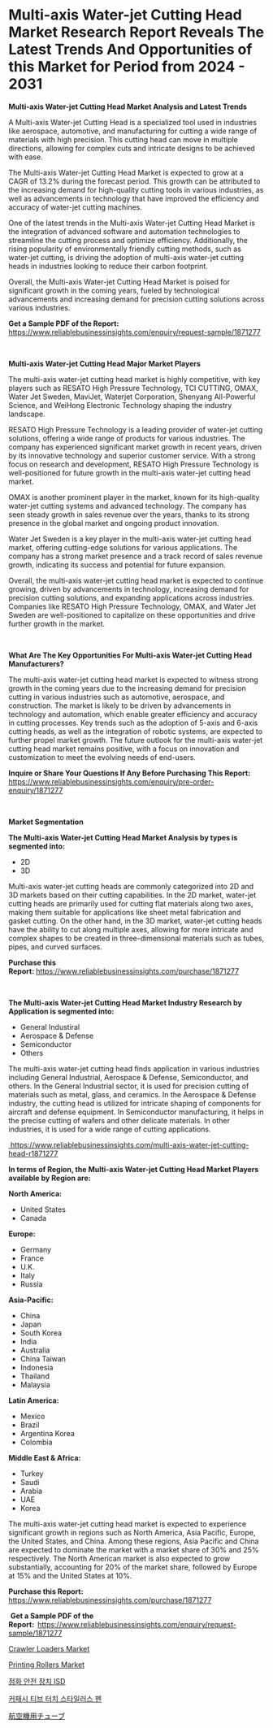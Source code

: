 <p><h1>Multi-axis Water-jet Cutting Head Market Research Report Reveals The Latest Trends And Opportunities of this Market for Period from 2024 - 2031</h1></p><p><strong>Multi-axis Water-jet Cutting Head Market Analysis and Latest Trends</strong></p>
<p><p>A Multi-axis Water-jet Cutting Head is a specialized tool used in industries like aerospace, automotive, and manufacturing for cutting a wide range of materials with high precision. This cutting head can move in multiple directions, allowing for complex cuts and intricate designs to be achieved with ease.</p><p>The Multi-axis Water-jet Cutting Head Market is expected to grow at a CAGR of 13.2% during the forecast period. This growth can be attributed to the increasing demand for high-quality cutting tools in various industries, as well as advancements in technology that have improved the efficiency and accuracy of water-jet cutting machines. </p><p>One of the latest trends in the Multi-axis Water-jet Cutting Head Market is the integration of advanced software and automation technologies to streamline the cutting process and optimize efficiency. Additionally, the rising popularity of environmentally friendly cutting methods, such as water-jet cutting, is driving the adoption of multi-axis water-jet cutting heads in industries looking to reduce their carbon footprint.</p><p>Overall, the Multi-axis Water-jet Cutting Head Market is poised for significant growth in the coming years, fueled by technological advancements and increasing demand for precision cutting solutions across various industries.</p></p>
<p><strong>Get a Sample PDF of the Report:&nbsp;</strong> <a href="https://www.reliablebusinessinsights.com/enquiry/request-sample/1871277">https://www.reliablebusinessinsights.com/enquiry/request-sample/1871277</a></p>
<p>&nbsp;</p>
<p><strong>Multi-axis Water-jet Cutting Head Major Market Players</strong></p>
<p><p>The multi-axis water-jet cutting head market is highly competitive, with key players such as RESATO High Pressure Technology, TCI CUTTING, OMAX, Water Jet Sweden, MaviJet, Waterjet Corporation, Shenyang All-Powerful Science, and WeiHong Electronic Technology shaping the industry landscape. </p><p>RESATO High Pressure Technology is a leading provider of water-jet cutting solutions, offering a wide range of products for various industries. The company has experienced significant market growth in recent years, driven by its innovative technology and superior customer service. With a strong focus on research and development, RESATO High Pressure Technology is well-positioned for future growth in the multi-axis water-jet cutting head market.</p><p>OMAX is another prominent player in the market, known for its high-quality water-jet cutting systems and advanced technology. The company has seen steady growth in sales revenue over the years, thanks to its strong presence in the global market and ongoing product innovation.</p><p>Water Jet Sweden is a key player in the multi-axis water-jet cutting head market, offering cutting-edge solutions for various applications. The company has a strong market presence and a track record of sales revenue growth, indicating its success and potential for future expansion.</p><p>Overall, the multi-axis water-jet cutting head market is expected to continue growing, driven by advancements in technology, increasing demand for precision cutting solutions, and expanding applications across industries. Companies like RESATO High Pressure Technology, OMAX, and Water Jet Sweden are well-positioned to capitalize on these opportunities and drive further growth in the market.</p></p>
<p>&nbsp;</p>
<p><strong>What Are The Key Opportunities For Multi-axis Water-jet Cutting Head Manufacturers?</strong></p>
<p><p>The multi-axis water-jet cutting head market is expected to witness strong growth in the coming years due to the increasing demand for precision cutting in various industries such as automotive, aerospace, and construction. The market is likely to be driven by advancements in technology and automation, which enable greater efficiency and accuracy in cutting processes. Key trends such as the adoption of 5-axis and 6-axis cutting heads, as well as the integration of robotic systems, are expected to further propel market growth. The future outlook for the multi-axis water-jet cutting head market remains positive, with a focus on innovation and customization to meet the evolving needs of end-users.</p></p>
<p><strong>Inquire or Share Your Questions If Any Before Purchasing This Report:</strong> <a href="https://www.reliablebusinessinsights.com/enquiry/pre-order-enquiry/1871277">https://www.reliablebusinessinsights.com/enquiry/pre-order-enquiry/1871277</a></p>
<p>&nbsp;</p>
<p><strong>Market Segmentation</strong></p>
<p><strong>The Multi-axis Water-jet Cutting Head Market Analysis by types is segmented into:</strong></p>
<p><ul><li>2D</li><li>3D</li></ul></p>
<p><p>Multi-axis water-jet cutting heads are commonly categorized into 2D and 3D markets based on their cutting capabilities. In the 2D market, water-jet cutting heads are primarily used for cutting flat materials along two axes, making them suitable for applications like sheet metal fabrication and gasket cutting. On the other hand, in the 3D market, water-jet cutting heads have the ability to cut along multiple axes, allowing for more intricate and complex shapes to be created in three-dimensional materials such as tubes, pipes, and curved surfaces.</p></p>
<p><strong>Purchase this Report:&nbsp;</strong><a href="https://www.reliablebusinessinsights.com/purchase/1871277">https://www.reliablebusinessinsights.com/purchase/1871277</a></p>
<p>&nbsp;</p>
<p><strong>The Multi-axis Water-jet Cutting Head Market Industry Research by Application is segmented into:</strong></p>
<p><ul><li>General Industiral</li><li>Aerospace & Defense</li><li>Semiconductor</li><li>Others</li></ul></p>
<p><p>The multi-axis water-jet cutting head finds application in various industries including General Industrial, Aerospace & Defense, Semiconductor, and others. In the General Industrial sector, it is used for precision cutting of materials such as metal, glass, and ceramics. In the Aerospace & Defense industry, the cutting head is utilized for intricate shaping of components for aircraft and defense equipment. In Semiconductor manufacturing, it helps in the precise cutting of wafers and other delicate materials. In other industries, it is used for a wide range of cutting applications.</p></p>
<p><a href="https://www.reliablebusinessinsights.com/multi-axis-water-jet-cutting-head-r1871277">&nbsp;https://www.reliablebusinessinsights.com/multi-axis-water-jet-cutting-head-r1871277</a></p>
<p><strong>In terms of Region, the Multi-axis Water-jet Cutting Head Market Players available by Region are:</strong></p>
<p>
    <p> <strong> North America: </strong>
        <ul>
            <li>United States</li>
            <li>Canada</li>
        </ul>
        </p> 
    <p> <strong> Europe: </strong>
        <ul>
            <li>Germany</li>
            <li>France</li>
            <li>U.K.</li>
            <li>Italy</li>
            <li>Russia</li>
        </ul>
        </p> 
    <p> <strong> Asia-Pacific: </strong>
        <ul>
            <li>China</li>
            <li>Japan</li>
            <li>South Korea</li>
            <li>India</li>
            <li>Australia</li>
            <li>China Taiwan</li>
            <li>Indonesia</li>
            <li>Thailand</li>
            <li>Malaysia</li>
        </ul>
        </p> 
    <p> <strong> Latin America: </strong>
        <ul>
            <li>Mexico</li>
            <li>Brazil</li>
            <li>Argentina Korea</li>
            <li>Colombia</li>
        </ul>
        </p> 
    <p> <strong> Middle East & Africa: </strong>
        <ul>
            <li>Turkey</li>
            <li>Saudi</li>
            <li>Arabia</li>
            <li>UAE</li>
            <li>Korea</li>
        </ul>
    </p>
    </p>
<p><p>The multi-axis water-jet cutting head market is expected to experience significant growth in regions such as North America, Asia Pacific, Europe, the United States, and China. Among these regions, Asia Pacific and China are expected to dominate the market with a market share of 30% and 25% respectively. The North American market is also expected to grow substantially, accounting for 20% of the market share, followed by Europe at 15% and the United States at 10%.</p></p>
<p><strong>Purchase this Report: </strong><a href="https://www.reliablebusinessinsights.com/purchase/1871277">https://www.reliablebusinessinsights.com/purchase/1871277</a></p>
<p>&nbsp;<strong>Get a Sample PDF of the Report:&nbsp;&nbsp;</strong><a href="https://www.reliablebusinessinsights.com/enquiry/request-sample/1871277">https://www.reliablebusinessinsights.com/enquiry/request-sample/1871277</a></p>
<p><strong></strong></p>
<p><p><a href="https://github.com/biheemgalvinlouises6hokrh3h/Market-Research-Report-List-3/blob/main/crawler-loaders-market.md">Crawler Loaders Market</a></p><p><a href="https://github.com/IzaiahBartell/Market-Research-Report-List-1/blob/main/printing-rollers-market.md">Printing Rollers Market</a></p><p><a href="https://github.com/nigaleamar09/Market-Research-Report-List-1/blob/main/4380277177384.md">점화 안전 장치 ISD</a></p><p><a href="https://github.com/lkwggful07722/Market-Research-Report-List-2/blob/main/3627014177385.md">커패시 티브 터치 스타일러스 펜</a></p><p><a href="https://github.com/KaliMetz2023/Market-Research-Report-List-1/blob/main/4564300164416.md">航空機用チューブ</a></p></p>